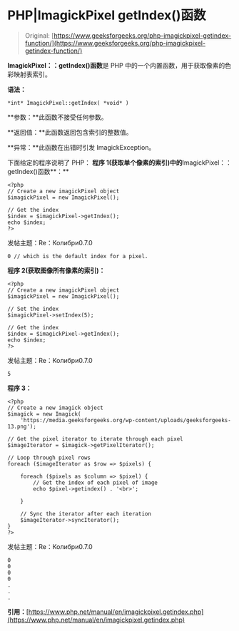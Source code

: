# PHP|ImagickPixel getIndex()函数

> Original: [https://www.geeksforgeeks.org/php-imagickpixel-getindex-function/](https://www.geeksforgeeks.org/php-imagickpixel-getindex-function/)

**ImagickPixel：：getIndex()函数**是 PHP 中的一个内置函数，用于获取像素的色彩映射表索引。

**语法：**

```
*int* ImagickPixel::getIndex( *void* )
```

**参数：**此函数不接受任何参数。

**返回值：**此函数返回包含索引的整数值。

**异常：**此函数在出错时引发 ImagickException。

下面给定的程序说明了 PHP：
**程序 1(获取单个像素的索引)中的**ImagickPixel：：getIndex()函数**：**

```
<?php
// Create a new imagickPixel object
$imagickPixel = new ImagickPixel();

// Get the index
$index = $imagickPixel->getIndex();
echo $index;
?>
```

发帖主题：Re：Колибри0.7.0

```
0 // which is the default index for a pixel.
```

**程序 2(获取图像所有像素的索引)：**

```
<?php
// Create a new imagickPixel object
$imagickPixel = new ImagickPixel();

// Set the index
$imagickPixel->setIndex(5);

// Get the index
$index = $imagickPixel->getIndex();
echo $index;
?>
```

发帖主题：Re：Колибри0.7.0

```
5
```

**程序 3：**

```
<?php
// Create a new imagick object
$imagick = new Imagick(
    'https://media.geeksforgeeks.org/wp-content/uploads/geeksforgeeks-13.png');

// Get the pixel iterator to iterate through each pixel
$imageIterator = $imagick->getPixelIterator();

// Loop through pixel rows
foreach ($imageIterator as $row => $pixels) {

    foreach ($pixels as $column => $pixel) {
        // Get the index of each pixel of image
        echo $pixel->getindex() . '<br>';

    }

    // Sync the iterator after each iteration
    $imageIterator->syncIterator();
}
?>
```

发帖主题：Re：Колибри0.7.0

```
0
0
0
0
.
.
.
```

**引用：**[https://www.php.net/manual/en/imagickpixel.getindex.php](https://www.php.net/manual/en/imagickpixel.getindex.php)